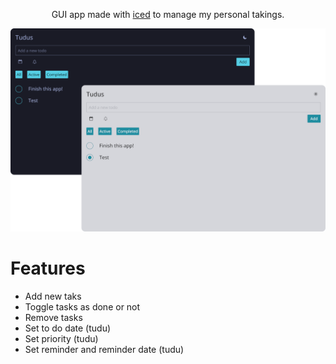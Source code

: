 <p align="center">
GUI app made with <a href="https://github.com/iced-rs/">iced</a> to manage my
personal takings.
</p>

<p align="center">
  <img src="./app.png" alt="App screenshot">
</p>

# Features
- Add new taks
- Toggle tasks as done or not
- Remove tasks
- Set to do date (tudu)
- Set priority (tudu)
- Set reminder and reminder date (tudu)
